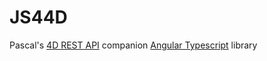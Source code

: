# JS44D
Pascal's [4D REST API](https://github.com/fourctv/FourDRESTApi) companion [Angular Typescript](http://angular.io) library
